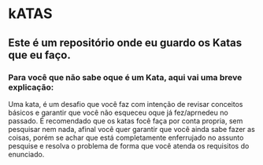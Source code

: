 # kATAS

## Este é um repositório onde eu guardo os Katas que eu faço.

### Para você que não sabe oque é um Kata, aqui vai uma breve explicação:
Uma kata, é um desafio que você faz com intenção de revisar conceitos básicos e garantir que você não esqueceu oque já 
fez/aprnedeu no passado. É recomendado que os katas focê faça por conta propria, sem pesquisar nem nada, afinal você quer
garantir que você ainda sabe fazer as coisas, porém se achar que está completamente enferrujado no assunto pesquise e 
resolva o problema de forma que você atenda os requisitos do enunciado. 